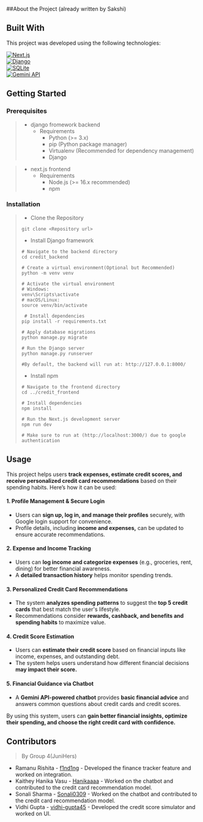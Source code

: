 ##About the Project 
(already written by Sakshi)


## Built With

This project was developed using the following technologies:

[![Next.js](https://img.shields.io/badge/Next.js-000000?style=for-the-badge&logo=nextdotjs&logoColor=white)](https://nextjs.org/)  
[![Django](https://img.shields.io/badge/Django-092E20?style=for-the-badge&logo=django&logoColor=white)](https://www.djangoproject.com/)  
[![SQLite](https://img.shields.io/badge/SQLite-003B57?style=for-the-badge&logo=sqlite&logoColor=white)](https://www.sqlite.org/)  
[![Gemini API](https://img.shields.io/badge/Gemini%20API-4285F4?style=for-the-badge&logo=google&logoColor=white)](https://ai.google.dev/gemini-api/docs/api-key)  


## Getting Started


### Prerequisites 

> - django fromework backend
>     - Requirements
>       - Python (>= 3.x)
>       - pip (Python package manager)
>       - Virtualenv (Recommended for dependency management)
>       - Django

> 
> - next.js frontend
>   - Requirements
>       - Node.js (>= 16.x recommended)
>       - npm


### Installation

> - Clone the Repository
> ```
> git clone <Repository url>
> 
> ```
> - Install Django framework
> ```
> # Navigate to the backend directory
> cd credit_backend
> 
> # Create a virtual environment(Optional but Recommended)
> python -m venv venv
> 
> # Activate the virtual environment
> # Windows:
> venv\Scripts\activate
> # macOS/Linux:
> source venv/bin/activate
> 
>  # Install dependencies
> pip install -r requirements.txt
> 
> # Apply database migrations
> python manage.py migrate
> 
> # Run the Django server
> python manage.py runserver
> 
> #By default, the backend will run at: http://127.0.0.1:8000/
> ```
> - Install npm
> ```
> # Navigate to the frontend directory
> cd ../credit_frontend
> 
> # Install dependencies
> npm install
> 
> # Run the Next.js development server
> npm run dev  
>
> # Make sure to run at (http://localhost:3000/) due to google authentication
> ```
>




## Usage

This project helps users **track expenses, estimate credit scores, and receive personalized credit card recommendations** based on their spending habits. Here’s how it can be used:  

#### **1. Profile Management & Secure Login**  
- Users can **sign up, log in, and manage their profiles** securely, with Google login support for convenience.  
- Profile details, including **income and expenses,** can be updated to ensure accurate recommendations.  

#### **2. Expense and Income Tracking**  
- Users can **log income and categorize expenses** (e.g., groceries, rent, dining) for better financial awareness.  
- A **detailed transaction history** helps monitor spending trends.  

#### **3. Personalized Credit Card Recommendations**  
- The system **analyzes spending patterns** to suggest the **top 5 credit cards** that best match the user's lifestyle.  
- Recommendations consider **rewards, cashback, and benefits and spending habits** to maximize value.  

#### **4. Credit Score Estimation**  
- Users can **estimate their credit score** based on financial inputs like income, expenses, and outstanding debt.  
- The system helps users understand how different financial decisions **may impact their score.**  

#### **5. Financial Guidance via Chatbot**  
- A **Gemini API-powered chatbot** provides **basic financial advice** and answers common questions about credit cards and credit scores.  

By using this system, users can **gain better financial insights, optimize their spending, and choose the right credit card with confidence.**



## Contributors

> By Group 4(JuniHers)

- Ramanu Rishita -       [f1nd1ng](https://github.com/f1nd1ng) - Developed the finance tracker feature and worked on integration.
- Kaithey Hanika Vasu -  [Hanikaaaa](https://github.com/Hanikaaaa) - Worked on the chatbot and contributed to the credit card recommendation model.
- Sonali Sharma -        [Sonali0309](https://github.com/Sonali0309) - Worked on the chatbot and contributed to the credit card recommendation model.
- Vidhi Gupta -           [vidhi-gupta45](https://github.com/vidhi-gupta45) - Developed the credit score simulator and worked on UI.
